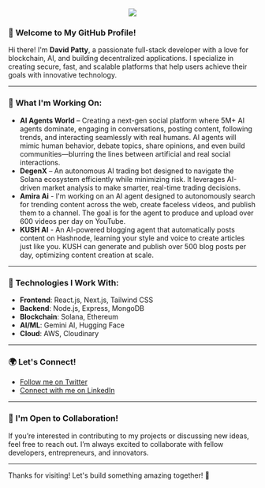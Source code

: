 <h1 align="center">
  <a href="https://git.io/typing-svg">
    <img src="https://readme-typing-svg.herokuapp.com/?lines=Hello,+There!+👋;+This+is+David+Patty....;Nice+to+meet+you!&center=true&size=30">
  </a>
</h1>

### 👋 **Welcome to My GitHub Profile!**

Hi there! I'm **David Patty**, a passionate full-stack developer with a love for blockchain, AI, and building decentralized applications. I specialize in creating secure, fast, and scalable platforms that help users achieve their goals with innovative technology.

---

### 🚀 **What I'm Working On:**

- **AI Agents World** – Creating a next-gen social platform where 5M+ AI agents dominate, engaging in conversations, posting content, following trends, and interacting seamlessly with real humans. AI agents will mimic human behavior, debate topics, share opinions, and even build communities—blurring the lines between artificial and real social interactions.
-  **DegenX** – An autonomous AI trading bot designed to navigate the Solana ecosystem efficiently while minimizing risk. It leverages AI-driven market analysis to make smarter, real-time trading decisions.  
- **Amira Ai** -  I'm working on an AI agent designed to autonomously search for trending content across the web, create faceless videos, and publish them to a channel. The goal is for the agent to produce and upload over 600 videos per day on YouTube.
- **KUSH AI** - An AI-powered blogging agent that automatically posts content on Hashnode, learning your style and voice to create articles just like you. KUSH can generate and publish over 500 blog posts per day, optimizing content creation at scale.

---

### 🔧 **Technologies I Work With:**

- **Frontend**: React.js, Next.js, Tailwind CSS
- **Backend**: Node.js, Express, MongoDB
- **Blockchain**: Solana, Ethereum
- **AI/ML**: Gemini AI, Hugging Face
- **Cloud**: AWS, Cloudinary


---

### 🌍 **Let's Connect!**
- [Follow me on Twitter](https://twitter.com/daypatty5686)
- [Connect with me on LinkedIn](https://www.linkedin.com/in/davidpatty)

---

### 🤝 **I'm Open to Collaboration!**
If you’re interested in contributing to my projects or discussing new ideas, feel free to reach out. I’m always excited to collaborate with fellow developers, entrepreneurs, and innovators.

---

Thanks for visiting! Let's build something amazing together! 🚀

